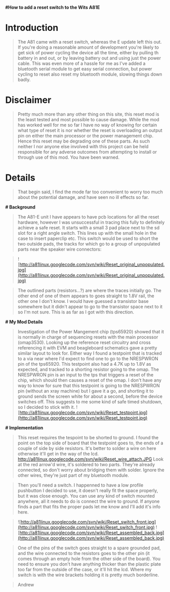 **#How to add a reset switch to the Wits A81E**

# Introduction #

> The A81 came with a reset switch, whereas the E update left this out. If you're doing a reasonable amount of development you're likely to get sick of power cycling the device all the time, either by pulling th battery in and out, or by leaving battery out and using just the power cable.
> This was even more of a hassle for me as I've added a bluetooth serial module to get easy serial connection, but power cycling to reset also reset my bluetooth module, slowing things down badly.

# Disclaimer #

> Pretty much more than any other thing on this site, this reset mod is the least tested and most possible to cause damage. While the mod has worked well for me so far I have no way of knowing for certain what type of reset it is nor whether the reset is overloading an output pin on either the main processor or the power management chip. Hence this reset may be degrading one of these parts. As such neither I nor anyone else involved with this project can be held responsible for any adverse outcomes from attempting to install or through use of this mod. You have been warned.

# Details #

> That begin said, I find the mode far too convenient to worry too much about the potential damage, and have seen no ill effects so far.

**# Background**

> The A81-E unit I have appears to have pcb locations for all the reset hardware, however I was unsuccessful in tracing this fully to definitely achieve a safe reset. It starts with a small 3 pad place next to the sd slot for a right angle switch. This lines up with the small hole in the case to insert paperclip etc.
> This switch would be used to short the two outside pads, the tracks for which go to a group of unpopulated parts near the speaker wire connectors:

> ![http://a81linux.googlecode.com/svn/wiki/Reset_original_unpopulated.jpg](http://a81linux.googlecode.com/svn/wiki/Reset_original_unpopulated.jpg)

> The outlined parts (resistors...?) are where the traces initially go. The other end of one of them appears to goes straight to 1.8V rail, the other one I don't know. I would have guessed a transistor base somewhere but it didn't appear to go to the transistor space next to it so I'm not sure. This is as far as I got with this direction.

**# My Mod Details**
> Investigation of the Power Mangement chip (tps65920) showed that it is normally in charge of sequencing resets with the main processor (omap3530). Looking up the reference reset circuitry and cross referencing it with EVM and beagleboard schematics gave a pretty similar layout to look for. Either way I found a testpoint that is tracked to a via near where I'd expect to find one to go to the NRESPWRON pin of the tps65920. This testpoint also had a 4.7K up to 1.8V as expected, and tracked to a shorting resistor going to the omap. The NRESPWRON pin is an input to the tps that triggers a reset of the chip, which should then causes a reset of the omap. I don't have any way to know for sure that this testpoint is going to the NRESPWRON pin (without an xray machine) but I gave it a go, and shorting it to ground sends the screen white for about a second, before the device switches off. This suggests to me some kind of safe timed shutdown, so I decided to stick with it.
> ![http://a81linux.googlecode.com/svn/wiki/Reset_testpoint.jpg](http://a81linux.googlecode.com/svn/wiki/Reset_testpoint.jpg)

**# Implementation**
> This reset requires the tespoint to be shorted to ground. I found the point on the top side of board that the testpoint goes to, the ends of a couple of side by side resistors. It's better to solder a wire on here otherwise it'll get in the way of the lcd.
> http://a81linux.googlecode.com/svn/wiki/Reset_wire_attach.JPG
> Look at the red arrow'd wire, it's soldered to two parts. They're already connected, so don't worry about bridging them with solder. Ignore the other wires, they're just part of my bluetooth module.

> Then you'll need a switch. I happenned to have a low profile pushbutton I decided to use, it doesn't really fit the space properly, but it was close enough. You can use any kind of switch mounted anywhere, all it needs to do is connect the wire to ground. If anyone finds a part that fits the proper pads let me know and I'll add it's info here.

> ![http://a81linux.googlecode.com/svn/wiki/Reset_switch_front.jpg](http://a81linux.googlecode.com/svn/wiki/Reset_switch_front.jpg)
> ![http://a81linux.googlecode.com/svn/wiki/Reset_assembled_back.jpg](http://a81linux.googlecode.com/svn/wiki/Reset_assembled_back.jpg)

> One of the pins of the switch goes straight to a spare grounded pad, and the wire connected to the resistors goes to the other pin (it comes through an empty hole from the other side of the board).
> You need to ensure you don't have anything thicker than the plastic plate too far from the outside of the case, or it'll hit the lcd. Where my switch is with the wire brackets holding it is pretty much borderline.

> Andrew